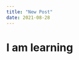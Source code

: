 ```yaml
---
title: "New Post"
date: 2021-08-28
---
```


<html>
  <body>
    <h1>I am learning</h1>
  </body>
</html>

